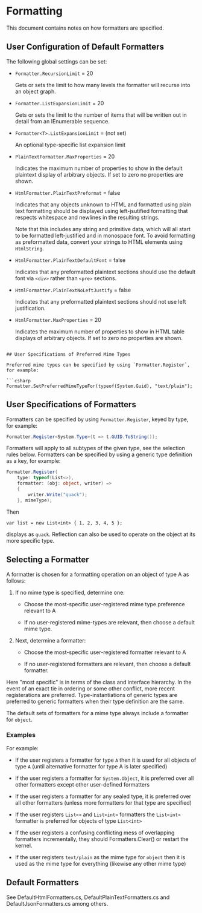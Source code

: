 # Formatting

This document contains notes on how formatters are specified.

## User Configuration of Default Formatters

The following global settings can be set:

* `Formatter.RecursionLimit` = 20

  Gets or sets the limit to how many levels the formatter will recurse into an object graph.

* `Formatter.ListExpansionLimit` = 20

  Gets or sets the limit to the number of items that will be written out in detail from an IEnumerable sequence.

* `Formatter<T>.ListExpansionLimit` = (not set)

  An optional type-specific list expansion limit

* `PlainTextFormatter.MaxProperties` = 20

  Indicates the maximum number of properties to show in the default plaintext display of arbitrary objects.
  If set to zero no properties are shown.

* `HtmlFormatter.PlainTextPreformat` = false

  Indicates that any objects unknown to HTML and formatted
  using plain text formatting should be displayed using left-jsutified formatting
  that respects whitespace and newlines in the resulting strings.

  Note that this includes any string and primitive data, which will all start
  to be formatted left-justified and in monospace font.  To avoid
  formatting as preformatted data, convert your strings to HTML elements using `HtmlString`.

* `HtmlFormatter.PlainTextDefaultFont` = false

  Indicates that any preformatted plaintext sections should use the default
  font via `<div>` rather than `<pre>` sections.

* `HtmlFormatter.PlainTextNoLeftJustify` = false

  Indicates that any preformatted plaintext sections should not use left justification.

* `HtmlFormatter.MaxProperties` = 20

  Indicates the maximum number of properties to show in HTML table displays of arbitrary objects.
   If set to zero no properties are shown.
```

## User Specifications of Preferred Mime Types

Preferred mime types can be specified by using `Formatter.Register`, for example:

```csharp
Formatter.SetPreferredMimeTypeFor(typeof(System.Guid), "text/plain");
```

## User Specifications of Formatters

Formatters can be specified by using `Formatter.Register`, keyed by type, for example:

```csharp
Formatter.Register<System.Type>(t => t.GUID.ToString());
```

Formatters will apply to all subtypes of the given type, see the selection rules below.
Formatters can be specified by using a generic type definition as a key, for example:

```csharp
Formatter.Register(
    type: typeof(List<>),
    formatter: (obj: object, writer) =>
    {
        writer.Write("quack");
    }, mimeType);
```
Then 
```
var list = new List<int> { 1, 2, 3, 4, 5 };
```
displays as `quack`.  Reflection can also be used to operate on the object at its more specific type.


##  Selecting a Formatter

A formatter is chosen for a formatting operation on an object of type A as follows:

1. If no mime type is specified, determine one:

   - Choose the most-specific user-registered mime type preference relevant to A

   - If no user-registered mime-types are relevant, then choose a default mime type.

2. Next, determine a formatter:

   - Choose the most-specific user-registered formatter relevant to A

   - If no user-registered formatters are relevant, then choose a default formatter.

Here "most specific" is in terms of the class and interface hierarchy.   In the event of an exact tie in
ordering or some other conflict, more recent registerations are
preferred. Type-instantiations of generic types are preferred to generic
formatters when their type definition are the same.

The default sets of formatters for a mime type always include a formatter for `object`.

### Examples

For example:

* If the user registers a formatter for type `A` then it is used for all objects of type `A` (until alternative formatter for type A is later specified)

* If the user registers a formatter for `System.Object`, it is preferred over all other formatters except other user-defined formatters

* If the user registers a formatter for any sealed type, it is preferred over all other formatters (unless more formatters for that type are specified)

* If the user registers `List<>` and `List<int>` formatters the `List<int>` formatter is preferred for objects of type `List<int>`

* If the user registers a confusing conflicting mess of overlapping formatters incrementally, they should Formatters.Clear() or restart the kernel.

* If the user registers `text/plain` as the mime type for `object` then it is used as the mime type for everything (likewise any other mime type)


## Default Formatters

See DefaultHtmlFormatters.cs, DefaultPlainTextFormatters.cs and DefaultJsonFormatters.cs among others.
